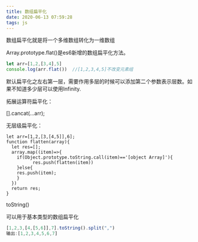 ```yaml
---
title: 数组扁平化
date: 2020-06-13 07:59:28
tags: js
---
```


数组扁平化就是将一个多维数组转化为一维数组

Array.prototype.flat()是es6新增的数组扁平化方法。

```js
let arr=[1,2,[3,4],5]
console.log(arr.flat())  //[1,2,3,4,5]不改变元素组
```

<!--more-->

默认扁平化之左右第一层，需要作用多层的时候可以添加第二个参数表示层数。如果不知道多少层可以使用Infinity.

拓展运算符扁平化：

[].cancat(...arr);

无层级扁平化：

```
let arr=[1,2,[3,[4,5]],6];
function flatten(array){
  let res=[];
  array.map((item)=>{
    if(Object.prototype.toString.call(item)=='[object Array]'){
          res.push(flatten(item))
    }else{
    res.push(item);
    }
  })
  return res;
}
```

toString()

可以用于基本类型的数组扁平化

```js
[1,2,3,[4,[5,6]],7].toString().split(",")
输出:[1,2,3,4,5,6,7]
```

